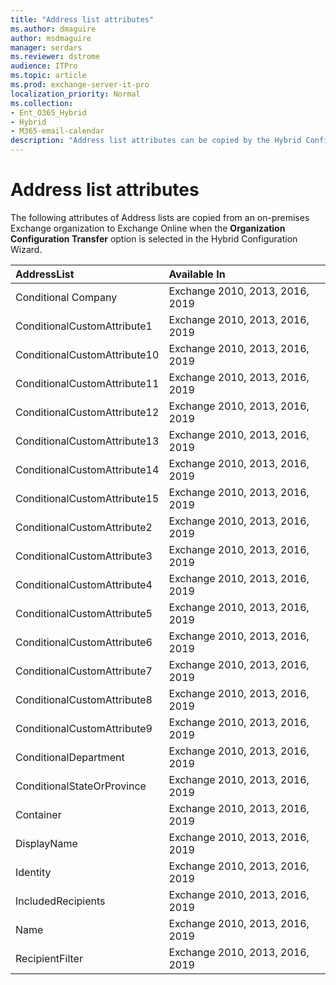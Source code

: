 ```yaml
---
title: "Address list attributes"
ms.author: dmaguire
author: msdmaguire
manager: serdars
ms.reviewer: dstrome
audience: ITPro
ms.topic: article
ms.prod: exchange-server-it-pro
localization_priority: Normal
ms.collection:
- Ent_O365_Hybrid
- Hybrid
- M365-email-calendar
description: "Address list attributes can be copied by the Hybrid Configuration Wizard from your on-premises organization to Exchange Online to help simplify your hybrid deployment"
---
```


# Address list attributes

The following attributes of Address lists are copied from an on-premises Exchange organization to Exchange Online when the **Organization Configuration Transfer** option is selected in the Hybrid Configuration Wizard.

|**AddressList**|**Available In**|
|:-----|:-----|
|Conditional Company|Exchange 2010, 2013, 2016, 2019|
|ConditionalCustomAttribute1|Exchange 2010, 2013, 2016, 2019|
|ConditionalCustomAttribute10|Exchange 2010, 2013, 2016, 2019|
|ConditionalCustomAttribute11|Exchange 2010, 2013, 2016, 2019|
|ConditionalCustomAttribute12|Exchange 2010, 2013, 2016, 2019|
|ConditionalCustomAttribute13|Exchange 2010, 2013, 2016, 2019|
|ConditionalCustomAttribute14|Exchange 2010, 2013, 2016, 2019|
|ConditionalCustomAttribute15|Exchange 2010, 2013, 2016, 2019|
|ConditionalCustomAttribute2|Exchange 2010, 2013, 2016, 2019|
|ConditionalCustomAttribute3|Exchange 2010, 2013, 2016, 2019|
|ConditionalCustomAttribute4|Exchange 2010, 2013, 2016, 2019|
|ConditionalCustomAttribute5|Exchange 2010, 2013, 2016, 2019|
|ConditionalCustomAttribute6|Exchange 2010, 2013, 2016, 2019|
|ConditionalCustomAttribute7|Exchange 2010, 2013, 2016, 2019|
|ConditionalCustomAttribute8|Exchange 2010, 2013, 2016, 2019|
|ConditionalCustomAttribute9|Exchange 2010, 2013, 2016, 2019|
|ConditionalDepartment|Exchange 2010, 2013, 2016, 2019|
|ConditionalStateOrProvince|Exchange 2010, 2013, 2016, 2019|
|Container|Exchange 2010, 2013, 2016, 2019|
|DisplayName|Exchange 2010, 2013, 2016, 2019|
|Identity|Exchange 2010, 2013, 2016, 2019|
|IncludedRecipients|Exchange 2010, 2013, 2016, 2019|
|Name|Exchange 2010, 2013, 2016, 2019|
|RecipientFilter|Exchange 2010, 2013, 2016, 2019|
